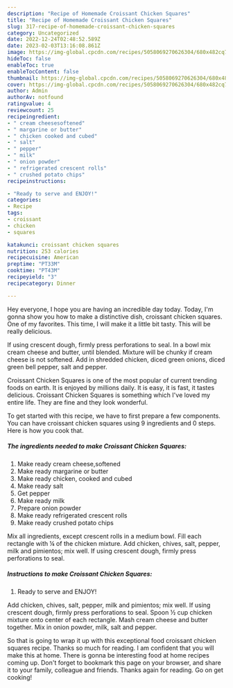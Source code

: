 ```yaml
---
description: "Recipe of Homemade Croissant Chicken Squares"
title: "Recipe of Homemade Croissant Chicken Squares"
slug: 317-recipe-of-homemade-croissant-chicken-squares
category: Uncategorized
date: 2022-12-24T02:48:52.589Z
date: 2023-02-03T13:16:08.861Z
image: https://img-global.cpcdn.com/recipes/5058069270626304/680x482cq70/croissant-chicken-squares-recipe-main-photo.jpg
hideToc: false
enableToc: true
enableTocContent: false
thumbnail: https://img-global.cpcdn.com/recipes/5058069270626304/680x482cq70/croissant-chicken-squares-recipe-main-photo.jpg
cover: https://img-global.cpcdn.com/recipes/5058069270626304/680x482cq70/croissant-chicken-squares-recipe-main-photo.jpg
author: Admin
authorAv: notfound
ratingvalue: 4
reviewcount: 25
recipeingredient:
- " cream cheesesoftened"
- " margarine or butter"
- " chicken cooked and cubed"
- " salt"
- " pepper"
- " milk"
- " onion powder"
- " refrigerated crescent rolls"
- " crushed potato chips"
recipeinstructions:

- "Ready to serve and ENJOY!"
categories:
- Recipe
tags:
- croissant
- chicken
- squares

katakunci: croissant chicken squares 
nutrition: 253 calories
recipecuisine: American
preptime: "PT33M"
cooktime: "PT43M"
recipeyield: "3"
recipecategory: Dinner

---
```



Hey everyone, I hope you are having an incredible day today. Today, I'm gonna show you how to make a distinctive dish, croissant chicken squares. One of my favorites. This time, I will make it a little bit tasty. This will be really delicious.

If using crescent dough, firmly press perforations to seal. In a bowl mix cream cheese and butter, until blended. Mixture will be chunky if cream cheese is not softened. Add in shredded chicken, diced green onions, diced green bell pepper, salt and pepper.

Croissant Chicken Squares is one of the most popular of current trending foods on earth. It is enjoyed by millions daily. It is easy, it is fast, it tastes delicious. Croissant Chicken Squares is something which I've loved my entire life. They are fine and they look wonderful.


To get started with this recipe, we have to first prepare a few components. You can have croissant chicken squares using 9 ingredients and 0 steps. Here is how you cook that.

<!--inarticleads1-->

##### The ingredients needed to make Croissant Chicken Squares:

1. Make ready  cream cheese,softened
1. Make ready  margarine or butter
1. Make ready  chicken, cooked and cubed
1. Make ready  salt
1. Get  pepper
1. Make ready  milk
1. Prepare  onion powder
1. Make ready  refrigerated crescent rolls
1. Make ready  crushed potato chips


Mix all ingredients, except crescent rolls in a medium bowl. Fill each rectangle with ¼ of the chicken mixture. Add chicken, chives, salt, pepper, milk and pimientos; mix well. If using crescent dough, firmly press perforations to seal. 

<!--inarticleads2-->

##### Instructions to make Croissant Chicken Squares:


1. Ready to serve and ENJOY!

Add chicken, chives, salt, pepper, milk and pimientos; mix well. If using crescent dough, firmly press perforations to seal. Spoon ½ cup chicken mixture onto center of each rectangle. Mash cream cheese and butter together. Mix in onion powder, milk, salt and pepper. 

So that is going to wrap it up with this exceptional food croissant chicken squares recipe. Thanks so much for reading. I am confident that you will make this at home. There is gonna be interesting food at home recipes coming up. Don't forget to bookmark this page on your browser, and share it to your family, colleague and friends. Thanks again for reading. Go on get cooking!
